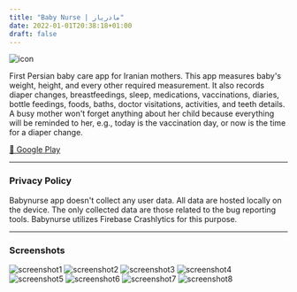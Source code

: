 ```yaml
---
title: "Baby Nurse | مادریار"
date: 2022-01-01T20:38:18+01:00
draft: false
---
```


![icon](/images/babynurse/icon.png)

First Persian baby care app for Iranian mothers. This app measures baby's weight, height, and every other required measurement. It also records diaper changes, breastfeedings, sleep, medications, vaccinations, diaries, bottle feedings, foods, baths, doctor visitations, activities, and teeth details. A busy mother won't forget anything about her child because everything will be reminded to her, e.g., today is the vaccination day, or now is the time for a diaper change.

[🔗 Google Play](https://play.google.com/store/apps/details?id=ir.mbt925.babynurse)

---

### Privacy Policy
Babynurse app doesn't collect any user data. All data are hosted locally on the device. The only collected data are those related to the bug reporting tools. Babynurse utilizes Firebase Crashlytics for this purpose.

---

### Screenshots

![screenshot1](/images/babynurse/screenshot1.png)
![screenshot2](/images/babynurse/screenshot2.jpeg)
![screenshot3](/images/babynurse/screenshot3.jpeg)
![screenshot4](/images/babynurse/screenshot4.jpeg)
![screenshot5](/images/babynurse/screenshot5.jpeg)
![screenshot6](/images/babynurse/screenshot6.jpeg)
![screenshot7](/images/babynurse/screenshot7.jpeg)
![screenshot8](/images/babynurse/screenshot8.jpeg)